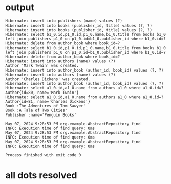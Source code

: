 # output

    Hibernate: insert into publishers (name) values (?)
    Hibernate: insert into books (publisher_id, title) values (?, ?)
    Hibernate: insert into books (publisher_id, title) values (?, ?)
    Hibernate: select b1_0.id,p1_0.id,p1_0.name,b1_0.title from books b1_0 left join publishers p1_0 on p1_0.id=b1_0.publisher_id where b1_0.id=?
    Hibernate: delete from author_book where book_id=?
    Hibernate: select b1_0.id,p1_0.id,p1_0.name,b1_0.title from books b1_0 left join publishers p1_0 on p1_0.id=b1_0.publisher_id where b1_0.id=?
    Hibernate: delete from author_book where book_id=?
    Hibernate: insert into authors (name) values (?)
    Author 'Mark Twain' was created.
    Hibernate: insert into author_book (author_id, book_id) values (?, ?)
    Hibernate: insert into authors (name) values (?)
    Author 'Charles Dickens' was created.
    Hibernate: insert into author_book (author_id, book_id) values (?, ?)
    Hibernate: select a1_0.id,a1_0.name from authors a1_0 where a1_0.id=?
    Author{id=80, name='Mark Twain'}
    Hibernate: select a1_0.id,a1_0.name from authors a1_0 where a1_0.id=?
    Author{id=81, name='Charles Dickens'}
    Book :The Adventures of Tom Sawyer'
    Book :A Tale of Two Cities'
    Publisher :name='Penguin Books'

    May 07, 2024 9:28:53 PM org.example.AbstractRepository find
    INFO: Execution time of find query: 0ms
    May 07, 2024 9:28:53 PM org.example.AbstractRepository find
    INFO: Execution time of find query: 0ms
    May 07, 2024 9:28:53 PM org.example.AbstractRepository find
    INFO: Execution time of find query: 0ms

    Process finished with exit code 0 

# all dots resolved

